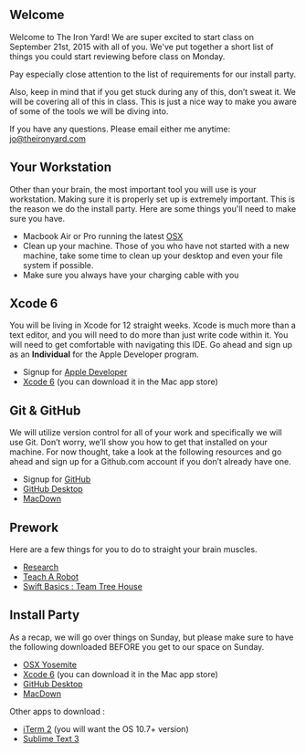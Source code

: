 ## Welcome

Welcome to The Iron Yard! We are super excited to start class on September 21st, 2015 with all of you. We've put together a short list of things you could start reviewing before class on Monday. 

Pay especially close attention to the list of requirements for our install party.

Also, keep in mind that if you get stuck during any of this, don’t sweat it. We will be covering all of this in class. This is just a nice way to make you aware of some of the tools we will be diving into.

If you have any questions. Please email either me anytime: [jo@theironyard.com](mailto:jo@theironyard.com)

## Your Workstation

Other than your brain, the most important tool you will use is your workstation. Making sure it is properly set up is extremely important. This is the reason we do the install party. Here are some things you'll need to make sure you have.

- Macbook Air or Pro running the latest [OSX](https://itunes.apple.com/us/app/os-x-yosemite/id915041082?mt=12)
- Clean up your machine. Those of you who have not started with a new machine, take some time to clean up your desktop and even your file system if possible.
- Make sure you always have your charging cable with you

## Xcode 6

You will be living in Xcode for 12 straight weeks. Xcode is much more than a text editor, and you will need to do more than just write code within it. You will need to get comfortable with navigating this IDE. Go ahead and sign up as an **Individual** for the Apple Developer program.

- Signup for [Apple Developer](https://developer.apple.com/programs/)
- [Xcode 6](https://itunes.apple.com/us/app/xcode/id497799835?mt=12) (you can download it in the Mac app store)

## Git & GitHub

We will utilize version control for all of your work and specifically we will use Git. Don’t worry, we’ll show you how to get that installed on your machine. For now thought, take a look at the following resources and go ahead and sign up for a Github.com account if you don’t already have one.

- Signup for [GitHub](http://github.com)
- [GitHub Desktop](https://desktop.github.com)
- [MacDown](http://macdown.uranusjr.com)

## Prework

Here are a few things for you to do to straight your brain muscles. 

- [Research](Prework/ResearchPrework.md)
- [Teach A Robot](Prework/TeachARobotPrework.md) 
- [Swift Basics : Team Tree House](https://teamtreehouse.com/tracks/ios-development-with-swift)

## Install Party

As a recap, we will go over things on Sunday, but please make sure to have the following downloaded BEFORE you get to our space on Sunday.

- [OSX Yosemite](https://itunes.apple.com/us/app/os-x-yosemite/id915041082?mt=12)
- [Xcode 6](https://itunes.apple.com/us/app/xcode/id497799835?mt=12) (you can download it in the Mac app store)
- [GitHub Desktop](https://desktop.github.com)
- [MacDown](http://macdown.uranusjr.com)

Other apps to download :

- [iTerm 2](http://iterm2.com/downloads.html) (you will want the OS 10.7+ version)
- [Sublime Text 3](http://www.sublimetext.com/3)
